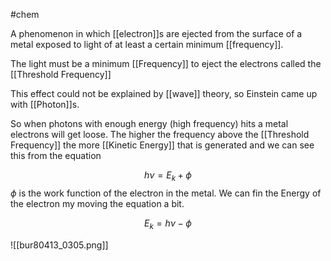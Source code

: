 #chem 

A phenomenon in which [[electron]]s are ejected from the surface of a metal exposed to light of at least a certain minimum [[frequency]].

The light must be a minimum [[Frequency]] to eject the electrons called the [[Threshold Frequency]]

This effect could not be explained by [[wave]] theory, so Einstein came up with [[Photon]]s.

So when photons with enough energy (high frequency) hits a metal electrons will get loose. The higher the frequency above the [[Threshold Frequency]] the more [[Kinetic Energy]] that is generated  and we can see this from the equation

$$h\nu=E_k+\phi$$
$\phi$ is the work function of the electron in the metal. We can fin the Energy of the electron my moving the equation a bit. 

$$E_k=h\nu-\phi$$






![[bur80413_0305.png]]
